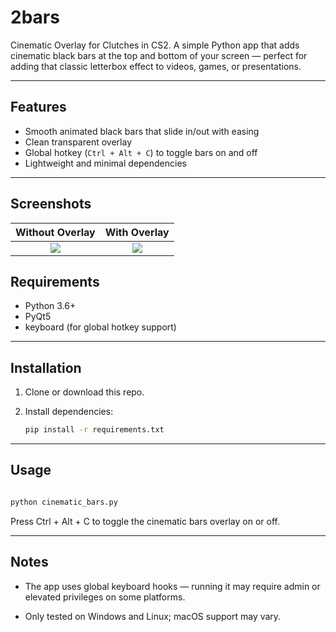 # 2bars

Cinematic Overlay for Clutches in CS2. A simple Python app that adds cinematic black bars at the top and bottom of your screen — perfect for adding that classic letterbox effect to videos, games, or presentations.

---

## Features

- Smooth animated black bars that slide in/out with easing
- Clean transparent overlay
- Global hotkey (`Ctrl + Alt + C`) to toggle bars on and off
- Lightweight and minimal dependencies

---

## Screenshots
Without Overlay             |  With Overlay
:-------------------------:|:-------------------------:
![](https://cdn.discordapp.com/attachments/926176591736889385/1404140183342944318/kiBOEPE.png?ex=689a1af3&is=6898c973&hm=aae0d09874da86d292f6bf9e0854e0a2ace0aa1bd7734c640fcb8c8354f4a750&)  |  ![](https://cdn.discordapp.com/attachments/926176591736889385/1404140269783224401/1Xpo43R.png?ex=689a1b07&is=6898c987&hm=e12323761958838c265114396692de9792250cc1b3c05505159330217cfd7386&)

## Requirements

- Python 3.6+
- PyQt5
- keyboard (for global hotkey support)

---

## Installation

1. Clone or download this repo.
2. Install dependencies:

   ```bash
   pip install -r requirements.txt
   ```

---

## Usage

```python

python cinematic_bars.py
```

Press Ctrl + Alt + C to toggle the cinematic bars overlay on or off.

---

## Notes

- The app uses global keyboard hooks — running it may require admin or elevated privileges on some platforms.

- Only tested on Windows and Linux; macOS support may vary.
